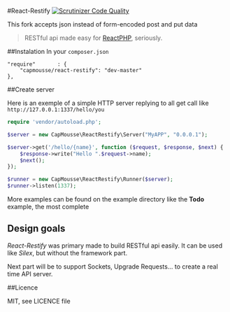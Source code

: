 #React-Restify 
[![Scrutinizer Code Quality](https://scrutinizer-ci.com/g/CapMousse/React-Restify/badges/quality-score.png?s=6d1986dbc42d5fc5a1e23134896b284797de29b0)](https://scrutinizer-ci.com/g/CapMousse/React-Restify/)

This fork accepts json instead of form-encoded post and put data

> RESTful api made easy for [ReactPHP](http://nodephp.org/), seriously.

##Instalation
In your `composer.json`

    "require"       : {
        "capmousse/react-restify": "dev-master"
    },


##Create server

Here is an exemple of a simple HTTP server replying to all get call like `http://127.0.0.1:1337/hello/you`

```php
require 'vendor/autoload.php';

$server = new CapMousse\ReactRestify\Server("MyAPP", "0.0.0.1");

$server->get('/hello/{name}', function ($request, $response, $next) {
    $response->write("Hello ".$request->name);
    $next();
});

$runner = new CapMousse\ReactRestify\Runner($server);
$runner->listen(1337);
```

More examples can be found on the example directory like the **Todo** example, the most complete

## Design goals

*React-Restify* was primary made to build RESTful api easily. It can be used like *Silex*, but without the framework part.

Next part will be to support Sockets, Upgrade Requests... to create a real time API server.

##Licence

MIT, see LICENCE file
